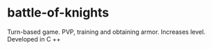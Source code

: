 # battle-of-knights
Turn-based game. PVP, training and obtaining armor. Increases level. Developed in C ++

